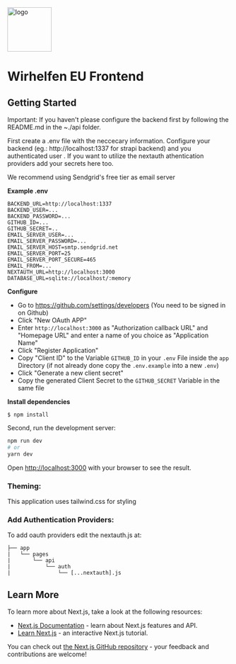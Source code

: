 <img src="public/WirHelfen_Logo_Schwarz.png" alt="logo" width="100"/>

# Wirhelfen EU Frontend

## Getting Started
Important: If you haven't please configure the backend first by following the README.md in the ~./api folder.

First create a .env file with the neccecary information. Configure your backend (eg.: http://localhost:1337 for strapi backend) and you authenticated user . If you want to utilize the nextauth athentication providers add your secrets here too.

We recommend using Sendgrid's free tier as email server

**Example .env**
```
BACKEND_URL=http://localhost:1337
BACKEND_USER=...
BACKEND_PASSWORD=...
GITHUB_ID=...
GITHUB_SECRET=..
EMAIL_SERVER_USER=...
EMAIL_SERVER_PASSWORD=...
EMAIL_SERVER_HOST=smtp.sendgrid.net
EMAIL_SERVER_PORT=25 
EMAIL_SERVER_PORT_SECURE=465
EMAIL_FROM=...
NEXTAUTH_URL=http://localhost:3000
DATABASE_URL=sqlite://localhost/:memory
```


**Configure**
- Go to https://github.com/settings/developers (You need to be signed in on Github)
- Click "New OAuth APP"
- Enter `http://localhost:3000` as "Authorization callback URL" and "Homepage URL" and enter a name of you choice as "Application Name"
- Click "Register Application"
- Copy "Client ID" to the Variable `GITHUB_ID` in your `.env` File inside the `app` Directory (if not already done copy the `.env.example` into a new `.env`)
- Click "Generate a new client secret"
- Copy the generated Client Secret to the `GITHUB_SECRET` Variable in the same file


**Install dependencies**
```
$ npm install
```

Second, run the development server:

```bash
npm run dev
# or
yarn dev
```

Open [http://localhost:3000](http://localhost:3000) with your browser to see the result.


### **Theming:**
This application uses tailwind.css for styling



### **Add Authentication Providers:**

To add oauth providers edit the nextauth.js at: 
```
├── app
|   └── pages
|       └── api
|           └── auth
|               └── [...nextauth].js
```



## Learn More

To learn more about Next.js, take a look at the following resources:

- [Next.js Documentation](https://nextjs.org/docs) - learn about Next.js features and API.
- [Learn Next.js](https://nextjs.org/learn) - an interactive Next.js tutorial.

You can check out [the Next.js GitHub repository](https://github.com/vercel/next.js/) - your feedback and contributions are welcome!
